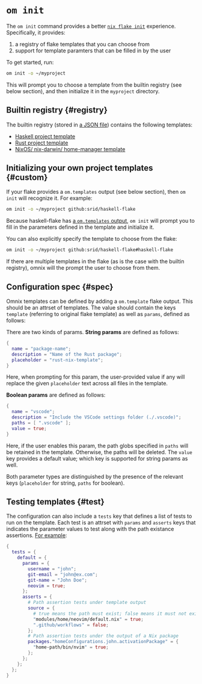 # `om init`

The `om init` command provides a better [`nix flake init`](https://nix.dev/manual/nix/2.18/command-ref/new-cli/nix3-flake-init) experience. Specifically, it provides:

1. a registry of flake templates that you can choose from
2. support for template paramters that can be filled in by the user

To get started, run:

```sh
om init -o ~/myproject
```

This will prompt you to choose a template from the builtin registry (see below section), and then initialize it in the `myproject` directory.

## Builtin registry {#registry}

The builtin registry (stored in [a JSON file][json]) contains the following templates:

- [Haskell project template](https://github.com/srid/haskell-template)
- [Rust project template](https://github.com/srid/rust-nix-template)
- [NixOS/ nix-darwin/ home-manager template](https://github.com/juspay/nixos-unified-template)

[json]: https://github.com/juspay/omnix/blob/main/crates/omnix-init/registry/registry.json

## Initializing your own project templates {#custom}

If your flake provides a `om.templates` output (see below section), then `om init` will recognize it. For example:

```sh
om init -o ~/myproject github:srid/haskell-flake
```

Because haskell-flake has [a `om.templates` output](https://github.com/srid/haskell-flake/blob/31d7f050935f5a543212b7624d245f918ab14275/flake.nix#L16-L26), `om init` will prompt you to fill in the parameters defined in the template and initialize it.

You can also explicitly specify the template to choose from the flake:

```sh
om init -o ~/myproject github:srid/haskell-flake#haskell-flake
```

If there are multiple templates in the flake (as is the case with the builtin registry), omnix will the prompt the user to choose from them.

## Configuration spec {#spec}

Omnix templates can be defined by adding a `om.template` flake output. This should be an attrset of templates. The value should contain the keys `template` (referring to original flake template) as well as `params`, defined as follows:

There are two kinds of params. **String params** are defined as follows:

```nix
{
  name = "package-name";
  description = "Name of the Rust package";
  placeholder = "rust-nix-template";
}
```

Here, when prompting for this param, the user-provided value if any will replace the given `placeholder` text across all files in the template.

**Boolean params** are defined as follows:

```nix
{
  name = "vscode";
  description = "Include the VSCode settings folder (./.vscode)";
  paths = [ ".vscode" ];
  value = true;
}
```

Here, if the user enables this param, the path globs specified in `paths` will be retained in the template. Otherwise, the paths will be deleted. The `value` key provides a default value; which key is supported for string params as well.

Both parameter types are distinguished by the presence of the relevant keys (`placeholder` for string, `paths` for boolean).

## Testing templates {#test}

The configuration can also include a `tests` key that defines a list of tests to run on the template. Each test is an attrset with `params` and `asserts` keys that indicates the parameter values to test along with the path existance assertions. [For example](https://github.com/juspay/nixos-unified-template/blob/3c4428ac94a4582a33e6fb3fe18df27bbc1e9eb7/modules/flake-parts/template.nix#L139-L157):

```nix
{
  tests = {
    default = {
      params = {
        username = "john";
        git-email = "john@ex.com";
        git-name = "John Doe";
        neovim = true;
      };
      asserts = {
        # Path assertion tests under template output
        source = {
          # true means the path must exist; false means it must not exist
          "modules/home/neovim/default.nix" = true;
          ".github/workflows" = false;
        };
        # Path assertion tests under the output of a Nix package
        packages."homeConfigurations.john.activationPackage" = {
          "home-path/bin/nvim" = true;
        };
      };
    };
  };
}
```
